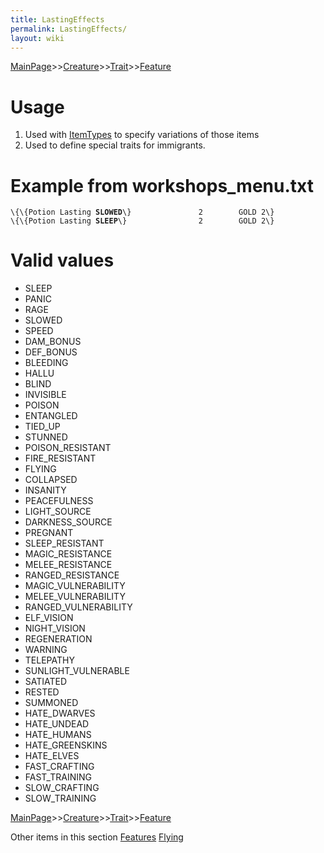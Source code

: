```yaml
---
title: LastingEffects
permalink: LastingEffects/
layout: wiki
---
```


[MainPage](/keeperrl_wiki/ "wikilink")>>[Creature](/keeperrl_wiki/Creature_Guide "wikilink")>>[Trait](/keeperrl_wiki/Trait_Guide "wikilink")>>[Feature](/keeperrl_wiki/Feature "wikilink")

Usage
=====

1.  Used with [ItemTypes](/keeperrl_wiki/ItemTypes "wikilink") to specify variations of
    those items
2.  Used to define special traits for immigrants.

Example from workshops\_menu.txt
================================

`\{\{Potion Lasting `**`SLOWED`**`\}               2        GOLD 2\}`  
`\{\{Potion Lasting `**`SLEEP`**`\}                2        GOLD 2\}`  

Valid values
============

-   SLEEP
-   PANIC
-   RAGE
-   SLOWED
-   SPEED
-   DAM\_BONUS
-   DEF\_BONUS
-   BLEEDING
-   HALLU
-   BLIND
-   INVISIBLE
-   POISON
-   ENTANGLED
-   TIED\_UP
-   STUNNED
-   POISON\_RESISTANT
-   FIRE\_RESISTANT
-   FLYING
-   COLLAPSED
-   INSANITY
-   PEACEFULNESS
-   LIGHT\_SOURCE
-   DARKNESS\_SOURCE
-   PREGNANT
-   SLEEP\_RESISTANT
-   MAGIC\_RESISTANCE
-   MELEE\_RESISTANCE
-   RANGED\_RESISTANCE
-   MAGIC\_VULNERABILITY
-   MELEE\_VULNERABILITY
-   RANGED\_VULNERABILITY
-   ELF\_VISION
-   NIGHT\_VISION
-   REGENERATION
-   WARNING
-   TELEPATHY
-   SUNLIGHT\_VULNERABLE
-   SATIATED
-   RESTED
-   SUMMONED
-   HATE\_DWARVES
-   HATE\_UNDEAD
-   HATE\_HUMANS
-   HATE\_GREENSKINS
-   HATE\_ELVES
-   FAST\_CRAFTING
-   FAST\_TRAINING
-   SLOW\_CRAFTING
-   SLOW\_TRAINING

[MainPage](/keeperrl_wiki/ "wikilink")>>[Creature](/keeperrl_wiki/Creature_Guide "wikilink")>>[Trait](/keeperrl_wiki/Trait_Guide "wikilink")>>[Feature](/keeperrl_wiki/Feature "wikilink")

Other items in this section
    [Features](/keeperrl_wiki/Features "wikilink")
    [Flying](/keeperrl_wiki/Flying "wikilink")

